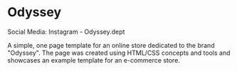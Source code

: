 # Odyssey


Social Media:
Instagram - Odyssey.dept

A simple, one page template for an online store dedicated 
to the brand "Odyssey". The page was created using HTML/CSS
concepts and tools and showcases an example template for an 
e-commerce store. 

